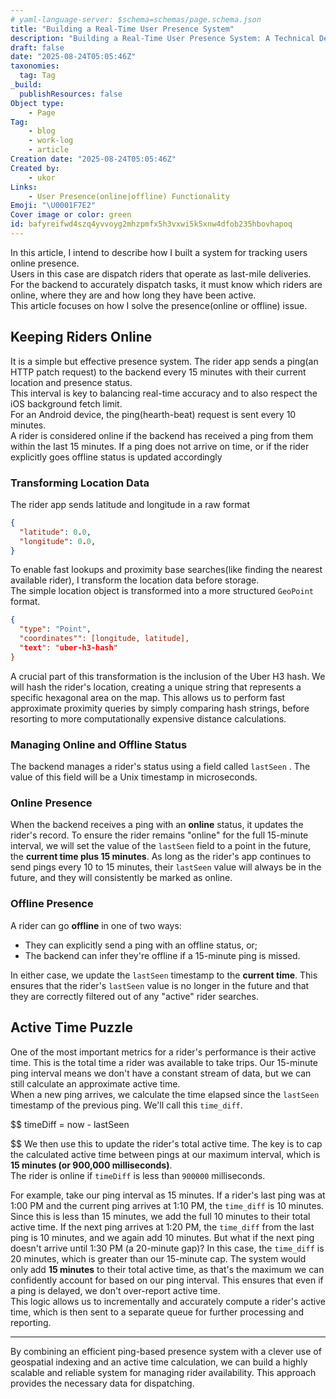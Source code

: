 ```yaml
---
# yaml-language-server: $schema=schemas/page.schema.json
title: "Building a Real-Time User Presence System"
description: "Building a Real-Time User Presence System: A Technical Deep Dive"
draft: false
date: "2025-08-24T05:05:46Z"
taxonomies:
  tag: Tag
_build:
  publishResources: false
Object type:
    - Page
Tag:
    - blog
    - work-log
    - article
Creation date: "2025-08-24T05:05:46Z"
Created by:
    - ukor
Links:
    - User Presence(online|offline) Functionality
Emoji: "\U0001F7E2"
Cover image or color: green
id: bafyreifwd4szq4yvvoyg2mhzpmfx5h3vxwi5k5xnw4dfob235hbovhapoq
---
```


In this article, I intend to describe how I built a system for tracking users online presence.    
Users in this case are dispatch riders that operate as last-mile deliveries.   
For the backend to accurately dispatch tasks, it must know which riders are online, where they are and how long they have been active.   
This article focuses on how I solve the presence(online or offline) issue.

## Keeping Riders Online   
It is a simple but effective presence system. The rider app sends a ping(an HTTP patch request) to the backend every 15 minutes with their current location and presence status.   
This interval is key to balancing real-time accuracy and to also respect the iOS background fetch limit.   
For an Android device, the ping(hearth-beat) request is sent every 10 minutes.    
A rider is considered online if the backend has received a ping from them within the last 15 minutes. If a ping does not arrive on time, or if the rider explicitly goes offline status is updated accordingly  

### Transforming Location Data   
The rider app sends latitude and longitude in a raw format    
```json
{
  "latitude": 0.0,
  "longitude": 0.0,
}
```
To enable fast lookups and proximity base searches(like finding the nearest available rider), I transform the location data before storage.   
The simple location object is transformed into a more structured `GeoPoint`  format.

```json
{
  "type": "Point",
  "coordinates"": [longitude, latitude],
  "text": "uber-h3-hash"
}
```
A crucial part of this transformation is the inclusion of the Uber H3 hash. We will hash the rider's location, creating a unique string that represents a specific hexagonal area on the map. This allows us to perform fast approximate proximity queries by simply comparing hash strings, before resorting to more computationally expensive distance calculations.   
### Managing Online and Offline Status   
The backend manages a rider's status using a field called `lastSeen` . The value of this field will be a Unix timestamp in microseconds.   
### Online Presence   
When the backend receives a ping with an **online** status, it updates the rider's record. To ensure the rider remains "online" for the full 15-minute interval, we will set the value of the `lastSeen` field to a point in the future, the **current time plus 15 minutes**. As long as the rider's app continues to send pings every 10 to 15 minutes, their `lastSeen` value will always be in the future, and they will consistently be marked as online.   
### Offline Presence   
A rider can go **offline** in one of two ways:    
- They can explicitly send a ping with an offline status, or;    
- The backend can infer they're offline if a 15-minute ping is missed.    
   
In either case, we update the `lastSeen` timestamp to the **current time**. This ensures that the rider's `lastSeen` value is no longer in the future and that they are correctly filtered out of any "active" rider searches.   
## Active Time Puzzle   
One of the most important metrics for a rider's performance is their active time. This is the total time a rider was available to take trips. Our 15-minute ping interval means we don't have a constant stream of data, but we can still calculate an approximate active time.   
When a new ping arrives, we calculate the time elapsed since the `lastSeen` timestamp of the previous ping. We'll call this `time_diff`.   

$$
timeDiff = now - lastSeen

$$
 We then use this to update the rider's total active time. The key is to cap the calculated active time between pings at our maximum interval, which is **15 minutes (or 900,000 milliseconds)**.   
The rider is online if `timeDiff`  is less than `900000` milliseconds.   
   
For example, take our ping interval as 15 minutes. If a rider's last ping was at 1:00 PM and the current ping arrives at 1:10 PM, the `time_diff` is 10 minutes. Since this is less than 15 minutes, we add the full 10 minutes to their total active time. If the next ping arrives at 1:20 PM, the `time_diff` from the last ping is 10 minutes, and we again add 10 minutes. But what if the next ping doesn't arrive until 1:30 PM (a 20-minute gap)? In this case, the `time_diff` is 20 minutes, which is greater than our 15-minute cap. The system would only add **15 minutes** to their total active time, as that's the maximum we can confidently account for based on our ping interval. This ensures that even if a ping is delayed, we don't over-report active time.   
This logic allows us to incrementally and accurately compute a rider's active time, which is then sent to a separate queue for further processing and reporting.   

---

By combining an efficient ping-based presence system with a clever use of geospatial indexing and an active time calculation, we can build a highly scalable and reliable system for managing rider availability. This approach provides the necessary data for dispatching.   
   
